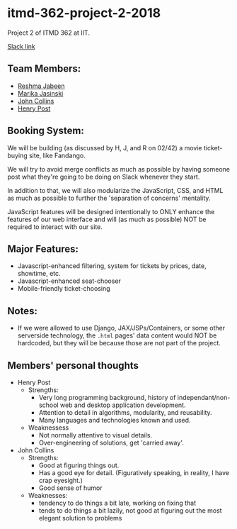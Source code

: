 # itmd-362-project-2-2018
Project 2 of ITMD 362 at IIT.

[Slack link](https://itmd-362.slack.com)

## Team Members:

- [Reshma Jabeen](http://reshmajabeen.me)
- [Marika Jasinski](https://marikajasinski.github.io)
- [John Collins](https://jcollins17.github.io/)
- [Henry Post](http://henryfbp.me)

## Booking System:

We will be building (as discussed by H, J, and R on 02/42) a movie ticket-buying
site, like Fandango.

We will try to avoid merge conflicts as much as possible by having someone post
what they're going to be doing on Slack whenever they start.

In addition to that, we will also modularize the JavaScript, CSS, and HTML as
much as possible to further the 'separation of concerns' mentality.

JavaScript features will be designed intentionally to ONLY enhance the features
of our web interface and will (as much as possible) NOT be required to interact
with our site.

## Major Features:

- Javascript-enhanced filtering, system for tickets by prices, date, showtime,
  etc.
- Javascript-enhanced seat-chooser
- Mobile-friendly ticket-choosing

## Notes:

- If we were allowed to use Django, JAX/JSPs/Containers, or some other
  serverside technology, the `.html` pages' data content would NOT be hardcoded,
  but they will be because those are not part of the project.

## Members' personal thoughts

- Henry Post
  - Strengths:
    - Very long programming background, history of independant/non-school web and desktop application development.
    - Attention to detail in algorithms, modularity, and reusability.
    - Many languages and technologies known and used.
  - Weaknessess
    - Not normally attentive to visual details.
    - Over-engineering of solutions, get 'carried away'.
- John Collins
  - Strengths:
    - Good at figuring things out.
    - Has a good eye for detail. (Figuratively speaking, in reality, I have crap eyesight.)
    - Good sense of humor
  - Weaknesses:  
    - tendency to do things a bit late, working on fixing that
    - tends to do things a bit lazily, not good at figuring out the most elegant solution to problems
